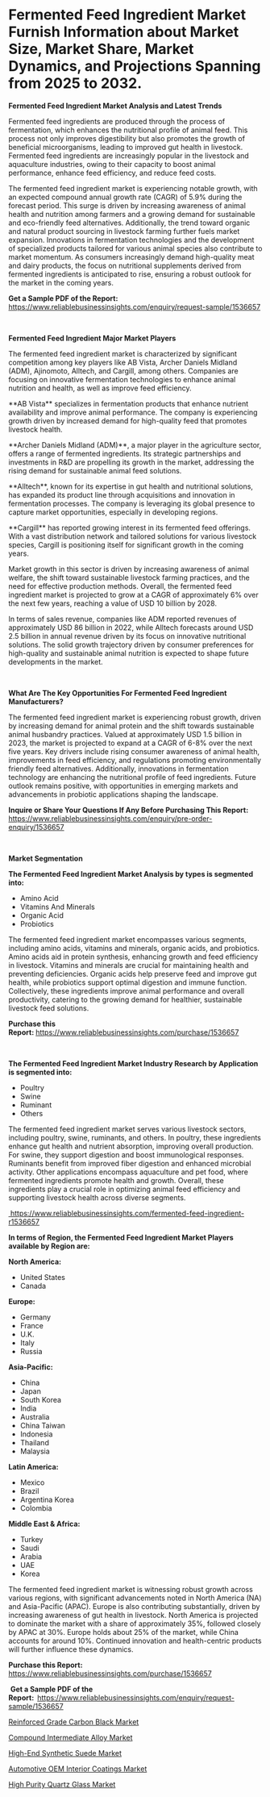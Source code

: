 <p><h1>Fermented Feed Ingredient Market Furnish Information about Market Size, Market Share, Market Dynamics, and Projections Spanning from 2025 to 2032.</h1></p><p><strong>Fermented Feed Ingredient Market Analysis and Latest Trends</strong></p>
<p><p>Fermented feed ingredients are produced through the process of fermentation, which enhances the nutritional profile of animal feed. This process not only improves digestibility but also promotes the growth of beneficial microorganisms, leading to improved gut health in livestock. Fermented feed ingredients are increasingly popular in the livestock and aquaculture industries, owing to their capacity to boost animal performance, enhance feed efficiency, and reduce feed costs.</p><p>The fermented feed ingredient market is experiencing notable growth, with an expected compound annual growth rate (CAGR) of 5.9% during the forecast period. This surge is driven by increasing awareness of animal health and nutrition among farmers and a growing demand for sustainable and eco-friendly feed alternatives. Additionally, the trend toward organic and natural product sourcing in livestock farming further fuels market expansion. Innovations in fermentation technologies and the development of specialized products tailored for various animal species also contribute to market momentum. As consumers increasingly demand high-quality meat and dairy products, the focus on nutritional supplements derived from fermented ingredients is anticipated to rise, ensuring a robust outlook for the market in the coming years.</p></p>
<p><strong>Get a Sample PDF of the Report:&nbsp;</strong> <a href="https://www.reliablebusinessinsights.com/enquiry/request-sample/1536657?utm_campaign=60&utm_medium=2&utm_source=Github&utm_content=ia&utm_term=02022025&utm_id=fermented-feed-ingredient">https://www.reliablebusinessinsights.com/enquiry/request-sample/1536657</a></p>
<p>&nbsp;</p>
<p><strong>Fermented Feed Ingredient Major Market Players</strong></p>
<p><p>The fermented feed ingredient market is characterized by significant competition among key players like AB Vista, Archer Daniels Midland (ADM), Ajinomoto, Alltech, and Cargill, among others. Companies are focusing on innovative fermentation technologies to enhance animal nutrition and health, as well as improve feed efficiency.</p><p>**AB Vista** specializes in fermentation products that enhance nutrient availability and improve animal performance. The company is experiencing growth driven by increased demand for high-quality feed that promotes livestock health.</p><p>**Archer Daniels Midland (ADM)**, a major player in the agriculture sector, offers a range of fermented ingredients. Its strategic partnerships and investments in R&D are propelling its growth in the market, addressing the rising demand for sustainable animal feed solutions.</p><p>**Alltech**, known for its expertise in gut health and nutritional solutions, has expanded its product line through acquisitions and innovation in fermentation processes. The company is leveraging its global presence to capture market opportunities, especially in developing regions.</p><p>**Cargill** has reported growing interest in its fermented feed offerings. With a vast distribution network and tailored solutions for various livestock species, Cargill is positioning itself for significant growth in the coming years.</p><p>Market growth in this sector is driven by increasing awareness of animal welfare, the shift toward sustainable livestock farming practices, and the need for effective production methods. Overall, the fermented feed ingredient market is projected to grow at a CAGR of approximately 6% over the next few years, reaching a value of USD 10 billion by 2028.</p><p>In terms of sales revenue, companies like ADM reported revenues of approximately USD 86 billion in 2022, while Alltech forecasts around USD 2.5 billion in annual revenue driven by its focus on innovative nutritional solutions. The solid growth trajectory driven by consumer preferences for high-quality and sustainable animal nutrition is expected to shape future developments in the market.</p></p>
<p>&nbsp;</p>
<p><strong>What Are The Key Opportunities For Fermented Feed Ingredient Manufacturers?</strong></p>
<p><p>The fermented feed ingredient market is experiencing robust growth, driven by increasing demand for animal protein and the shift towards sustainable animal husbandry practices. Valued at approximately USD 1.5 billion in 2023, the market is projected to expand at a CAGR of 6-8% over the next five years. Key drivers include rising consumer awareness of animal health, improvements in feed efficiency, and regulations promoting environmentally friendly feed alternatives. Additionally, innovations in fermentation technology are enhancing the nutritional profile of feed ingredients. Future outlook remains positive, with opportunities in emerging markets and advancements in probiotic applications shaping the landscape.</p></p>
<p><strong>Inquire or Share Your Questions If Any Before Purchasing This Report:</strong> <a href="https://www.reliablebusinessinsights.com/enquiry/pre-order-enquiry/1536657?utm_campaign=60&utm_medium=2&utm_source=Github&utm_content=ia&utm_term=02022025&utm_id=fermented-feed-ingredient">https://www.reliablebusinessinsights.com/enquiry/pre-order-enquiry/1536657</a></p>
<p>&nbsp;</p>
<p><strong>Market Segmentation</strong></p>
<p><strong>The Fermented Feed Ingredient Market Analysis by types is segmented into:</strong></p>
<p><ul><li>Amino Acid</li><li>Vitamins And Minerals</li><li>Organic Acid</li><li>Probiotics</li></ul></p>
<p><p>The fermented feed ingredient market encompasses various segments, including amino acids, vitamins and minerals, organic acids, and probiotics. Amino acids aid in protein synthesis, enhancing growth and feed efficiency in livestock. Vitamins and minerals are crucial for maintaining health and preventing deficiencies. Organic acids help preserve feed and improve gut health, while probiotics support optimal digestion and immune function. Collectively, these ingredients improve animal performance and overall productivity, catering to the growing demand for healthier, sustainable livestock feed solutions.</p></p>
<p><strong>Purchase this Report:&nbsp;</strong><a href="https://www.reliablebusinessinsights.com/purchase/1536657?utm_campaign=60&utm_medium=2&utm_source=Github&utm_content=ia&utm_term=02022025&utm_id=fermented-feed-ingredient">https://www.reliablebusinessinsights.com/purchase/1536657</a></p>
<p>&nbsp;</p>
<p><strong>The Fermented Feed Ingredient Market Industry Research by Application is segmented into:</strong></p>
<p><ul><li>Poultry</li><li>Swine</li><li>Ruminant</li><li>Others</li></ul></p>
<p><p>The fermented feed ingredient market serves various livestock sectors, including poultry, swine, ruminants, and others. In poultry, these ingredients enhance gut health and nutrient absorption, improving overall production. For swine, they support digestion and boost immunological responses. Ruminants benefit from improved fiber digestion and enhanced microbial activity. Other applications encompass aquaculture and pet food, where fermented ingredients promote health and growth. Overall, these ingredients play a crucial role in optimizing animal feed efficiency and supporting livestock health across diverse segments.</p></p>
<p><a href="https://www.reliablebusinessinsights.com/fermented-feed-ingredient-r1536657?utm_campaign=60&utm_medium=2&utm_source=Github&utm_content=ia&utm_term=02022025&utm_id=fermented-feed-ingredient">&nbsp;https://www.reliablebusinessinsights.com/fermented-feed-ingredient-r1536657</a></p>
<p><strong>In terms of Region, the Fermented Feed Ingredient Market Players available by Region are:</strong></p>
<p>
    <p> <strong> North America: </strong>
        <ul>
            <li>United States</li>
            <li>Canada</li>
        </ul>
        </p> 
    <p> <strong> Europe: </strong>
        <ul>
            <li>Germany</li>
            <li>France</li>
            <li>U.K.</li>
            <li>Italy</li>
            <li>Russia</li>
        </ul>
        </p> 
    <p> <strong> Asia-Pacific: </strong>
        <ul>
            <li>China</li>
            <li>Japan</li>
            <li>South Korea</li>
            <li>India</li>
            <li>Australia</li>
            <li>China Taiwan</li>
            <li>Indonesia</li>
            <li>Thailand</li>
            <li>Malaysia</li>
        </ul>
        </p> 
    <p> <strong> Latin America: </strong>
        <ul>
            <li>Mexico</li>
            <li>Brazil</li>
            <li>Argentina Korea</li>
            <li>Colombia</li>
        </ul>
        </p> 
    <p> <strong> Middle East & Africa: </strong>
        <ul>
            <li>Turkey</li>
            <li>Saudi</li>
            <li>Arabia</li>
            <li>UAE</li>
            <li>Korea</li>
        </ul>
    </p>
    </p>
<p><p>The fermented feed ingredient market is witnessing robust growth across various regions, with significant advancements noted in North America (NA) and Asia-Pacific (APAC). Europe is also contributing substantially, driven by increasing awareness of gut health in livestock. North America is projected to dominate the market with a share of approximately 35%, followed closely by APAC at 30%. Europe holds about 25% of the market, while China accounts for around 10%. Continued innovation and health-centric products will further influence these dynamics.</p></p>
<p><strong>Purchase this Report: </strong><a href="https://www.reliablebusinessinsights.com/purchase/1536657?utm_campaign=60&utm_medium=2&utm_source=Github&utm_content=ia&utm_term=02022025&utm_id=fermented-feed-ingredient">https://www.reliablebusinessinsights.com/purchase/1536657</a></p>
<p>&nbsp;<strong>Get a Sample PDF of the Report:&nbsp;&nbsp;</strong><a href="https://www.reliablebusinessinsights.com/enquiry/request-sample/1536657?utm_campaign=60&utm_medium=2&utm_source=Github&utm_content=ia&utm_term=02022025&utm_id=fermented-feed-ingredient">https://www.reliablebusinessinsights.com/enquiry/request-sample/1536657</a></p>
<p><strong></strong></p>
<p><p><a href="https://github.com/loppibsr/Market-Research-Report-List-1/blob/main/reinforced-grade-carbon-black-market.md?utm_campaign=60&utm_medium=2&utm_source=Github&utm_content=ia&utm_term=02022025&utm_id=fermented-feed-ingredient">Reinforced Grade Carbon Black Market</a></p><p><a href="https://github.com/tjoensfibich/Market-Research-Report-List-1/blob/main/compound-intermediate-alloy-market.md?utm_campaign=60&utm_medium=2&utm_source=Github&utm_content=ia&utm_term=02022025&utm_id=fermented-feed-ingredient">Compound Intermediate Alloy Market</a></p><p><a href="https://github.com/iceknahomi/Market-Research-Report-List-1/blob/main/high-end-synthetic-suede-market.md?utm_campaign=60&utm_medium=2&utm_source=Github&utm_content=ia&utm_term=02022025&utm_id=fermented-feed-ingredient">High-End Synthetic Suede Market</a></p><p><a href="https://github.com/rebheelder/Market-Research-Report-List-1/blob/main/automotive-oem-interior-coatings-market.md?utm_campaign=60&utm_medium=2&utm_source=Github&utm_content=ia&utm_term=02022025&utm_id=fermented-feed-ingredient">Automotive OEM Interior Coatings Market</a></p><p><a href="https://github.com/alanepetevi/Market-Research-Report-List-1/blob/main/high-purity-quartz-glass-market.md?utm_campaign=60&utm_medium=2&utm_source=Github&utm_content=ia&utm_term=02022025&utm_id=fermented-feed-ingredient">High Purity Quartz Glass Market</a></p></p>